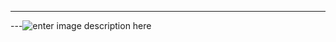 ---
---![enter image description here](https://lh3.googleusercontent.com/0AGpjTh-nmCbU8-8NOlbhSwO1egkwptEcpIg5kfzhUgV2NMo-nRSmbBqgQ_T5WmXlsfFvkIxmRanBQ=s1111)
<!--stackedit_data:
eyJoaXN0b3J5IjpbLTE1MTExNjA2MjBdfQ==
-->